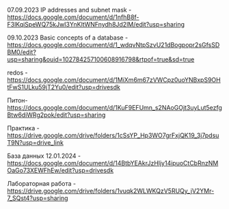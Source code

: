 07.09.2023 IP addresses and subnet mask - https://docs.google.com/document/d/1nfhB8f-F3lKqiSpeWQ75kJwI3YnKltWNFnydh8Jd2lM/edit?usp=sharing


09.10.2023 Basic concepts of a database - https://docs.google.com/document/d/1_wdqvNtpSzvU21dBogpopr2sGfsSDBM0/edit?usp=sharing&ouid=102784257100608916798&rtpof=true&sd=true

redos - https://docs.google.com/document/d/1MiXm6m67zVWCpz0uoYNBxpS9OHtFwS1ULku59jT2Yu0/edit?usp=drivesdk 

Питон- https://docs.google.com/document/d/1KuF9EFUmn_s2NAoGOjt3uyLut5ezfgBtw6diWRg2pok/edit?usp=sharing

Практика - https://drive.google.com/drive/folders/1cSsYP_Hp3WO7grFxjQK19_3j7pdsuT9N?usp=drive_link

База данных 12.01.2024 - https://docs.google.com/document/d/14BtbYEAkrJzHljy14ipuoCtCbRnzNMOaGo73XEWFhEw/edit?usp=drivesdk

Лабораторная работа - https://drive.google.com/drive/folders/1vuqk2WLWKQzV5RUQy_jV2YMr-7_SQst4?usp=sharing